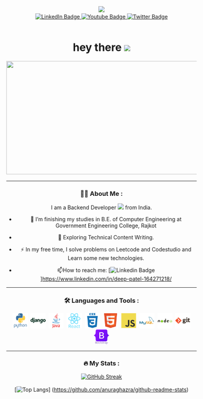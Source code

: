 <div id="header" align="center">
  <img src="https://media.giphy.com/media/v1.Y2lkPTc5MGI3NjExMjQ0MDE2NzBlMzNiODRlMTAyMTU2ODY4YjFhNThhYmIwNTljM2Q4NiZjdD1z/M9gbBd9nbDrOTu1Mqx/giphy.gif" width="100"/>
  <div id="badges">
    <a href="https://www.linkedin.com/in/deep-patel-164271218/">
      <img src="https://img.shields.io/badge/LinkedIn-blue?style=for-the-badge&logo=linkedin&logoColor=white" alt="LinkedIn Badge"/>
    </a>
    <a href="#">
      <img src="https://img.shields.io/badge/YouTube-red?style=for-the-badge&logo=youtube&logoColor=white" alt="Youtube Badge"/>
    </a>
    <a href="#">
      <img src="https://img.shields.io/badge/Twitter-blue?style=for-the-badge&logo=Twitter&logoColor=white" alt="Twitter Badge"/>
    </a>
  </div>
  <img src="https://komarev.com/ghpvc/?username=DeepPatel25&style=flat-square&color=blue" alt=""/>
  <h1>
    hey there
    <img src="https://media.giphy.com/media/v1.Y2lkPTc5MGI3NjExNTdmZmNjZTFiMDFmZDVjMzcyZmRjM2NhNmVmMjAyZmIwZDMyYmY3YyZjdD1z/hvRJCLFzcasrR4ia7z/giphy.gif" width="30px"/>
   </h1>
</div>
<div align="center">
  <img src="https://media.giphy.com/media/v1.Y2lkPTc5MGI3NjExMmQyODQ2MjkxMzExN2VhOTk5NGViNzkwMWMwNzRjYTQzZjQ1ZTUwZiZjdD1n/dWesBcTLavkZuG35MI/giphy.gif" width="600" height="300"/>
  
  ---

### :man_technologist: About Me :

I am a Backend Developer <img src="https://media.giphy.com/media/WUlplcMpOCEmTGBtBW/giphy.gif" width="30"> from India.

- :telescope: I’m finishing my studies in B.E. of Computer Engineering at Government Engineering College, Rajkot

- :seedling: Exploring Technical Content Writing.

- :zap: In my free time, I solve problems on Leetcode and Codestudio and Learn some new technologies.

- :mailbox:How to reach me: [![Linkedin Badge](https://img.shields.io/badge/-Linkedin-blue?style=flat&logo=Linkedin&logoColor=white)]https://www.linkedin.com/in/deep-patel-164271218/

---

### :hammer_and_wrench: Languages and Tools :

<div>
  <img src="https://github.com/devicons/devicon/blob/master/icons/python/python-original-wordmark.svg" title="Python" alt="Python" width="40" height="40"/>&nbsp;
  <img src="https://github.com/devicons/devicon/blob/master/icons/django/django-plain-wordmark.svg" title="Django" alt="Django" width="40" height="40"/>&nbsp;
  <img src="https://github.com/devicons/devicon/blob/master/icons/java/java-original-wordmark.svg" title="Java" alt="Java" width="40" height="40"/>&nbsp;
  <img src="https://github.com/devicons/devicon/blob/master/icons/react/react-original-wordmark.svg" title="React" alt="React" width="40" height="40"/>&nbsp;
  <img src="https://github.com/devicons/devicon/blob/master/icons/css3/css3-plain-wordmark.svg"  title="CSS3" alt="CSS" width="40" height="40"/>&nbsp;
  <img src="https://github.com/devicons/devicon/blob/master/icons/html5/html5-original.svg" title="HTML5" alt="HTML" width="40" height="40"/>&nbsp;
  <img src="https://github.com/devicons/devicon/blob/master/icons/javascript/javascript-original.svg" title="JavaScript" alt="JavaScript" width="40" height="40"/>&nbsp;
  <img src="https://github.com/devicons/devicon/blob/master/icons/mysql/mysql-original-wordmark.svg" title="MySQL"  alt="MySQL" width="40" height="40"/>&nbsp;
  <img src="https://github.com/devicons/devicon/blob/master/icons/nodejs/nodejs-original-wordmark.svg" title="NodeJS" alt="NodeJS" width="40" height="40"/>&nbsp;
  <img src="https://github.com/devicons/devicon/blob/master/icons/git/git-original-wordmark.svg" title="Git" **alt="Git" width="40" height="40"/>
  <img src="https://github.com/devicons/devicon/blob/master/icons/bootstrap/bootstrap-original-wordmark.svg" title="BootStrap" **alt="BootStrap width="40" height="40"/>
  
</div>

---

### :fire: My Stats :

[![GitHub Streak](http://github-readme-streak-stats.herokuapp.com?user=DeepPatel25&theme=dark&background=000000)](https://git.io/streak-stats)
<br/> <br/>
[![Top Langs](https://github-readme-stats.vercel.app/api/top-langs/?username=DeepPatel25&layout=compact&theme=vision-friendly-dark)]
(https://github.com/anuraghazra/github-readme-stats)
</div>
